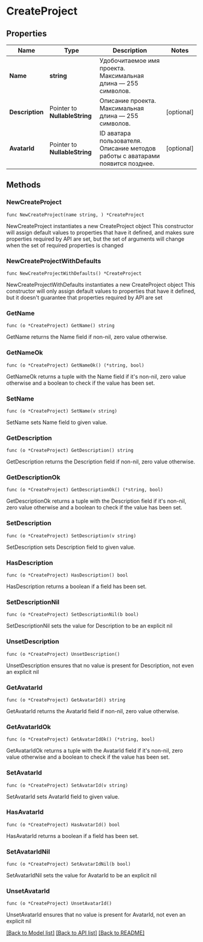 # CreateProject

## Properties

Name | Type | Description | Notes
------------ | ------------- | ------------- | -------------
**Name** | **string** | Удобочитаемое имя проекта. Максимальная длина — 255 символов. | 
**Description** | Pointer to **NullableString** | Описание проекта. Максимальная длина — 255 символов. | [optional] 
**AvatarId** | Pointer to **NullableString** | ID аватара пользователя. Описание методов работы с аватарами появится позднее. | [optional] 

## Methods

### NewCreateProject

`func NewCreateProject(name string, ) *CreateProject`

NewCreateProject instantiates a new CreateProject object
This constructor will assign default values to properties that have it defined,
and makes sure properties required by API are set, but the set of arguments
will change when the set of required properties is changed

### NewCreateProjectWithDefaults

`func NewCreateProjectWithDefaults() *CreateProject`

NewCreateProjectWithDefaults instantiates a new CreateProject object
This constructor will only assign default values to properties that have it defined,
but it doesn't guarantee that properties required by API are set

### GetName

`func (o *CreateProject) GetName() string`

GetName returns the Name field if non-nil, zero value otherwise.

### GetNameOk

`func (o *CreateProject) GetNameOk() (*string, bool)`

GetNameOk returns a tuple with the Name field if it's non-nil, zero value otherwise
and a boolean to check if the value has been set.

### SetName

`func (o *CreateProject) SetName(v string)`

SetName sets Name field to given value.


### GetDescription

`func (o *CreateProject) GetDescription() string`

GetDescription returns the Description field if non-nil, zero value otherwise.

### GetDescriptionOk

`func (o *CreateProject) GetDescriptionOk() (*string, bool)`

GetDescriptionOk returns a tuple with the Description field if it's non-nil, zero value otherwise
and a boolean to check if the value has been set.

### SetDescription

`func (o *CreateProject) SetDescription(v string)`

SetDescription sets Description field to given value.

### HasDescription

`func (o *CreateProject) HasDescription() bool`

HasDescription returns a boolean if a field has been set.

### SetDescriptionNil

`func (o *CreateProject) SetDescriptionNil(b bool)`

 SetDescriptionNil sets the value for Description to be an explicit nil

### UnsetDescription
`func (o *CreateProject) UnsetDescription()`

UnsetDescription ensures that no value is present for Description, not even an explicit nil
### GetAvatarId

`func (o *CreateProject) GetAvatarId() string`

GetAvatarId returns the AvatarId field if non-nil, zero value otherwise.

### GetAvatarIdOk

`func (o *CreateProject) GetAvatarIdOk() (*string, bool)`

GetAvatarIdOk returns a tuple with the AvatarId field if it's non-nil, zero value otherwise
and a boolean to check if the value has been set.

### SetAvatarId

`func (o *CreateProject) SetAvatarId(v string)`

SetAvatarId sets AvatarId field to given value.

### HasAvatarId

`func (o *CreateProject) HasAvatarId() bool`

HasAvatarId returns a boolean if a field has been set.

### SetAvatarIdNil

`func (o *CreateProject) SetAvatarIdNil(b bool)`

 SetAvatarIdNil sets the value for AvatarId to be an explicit nil

### UnsetAvatarId
`func (o *CreateProject) UnsetAvatarId()`

UnsetAvatarId ensures that no value is present for AvatarId, not even an explicit nil

[[Back to Model list]](../README.md#documentation-for-models) [[Back to API list]](../README.md#documentation-for-api-endpoints) [[Back to README]](../README.md)


